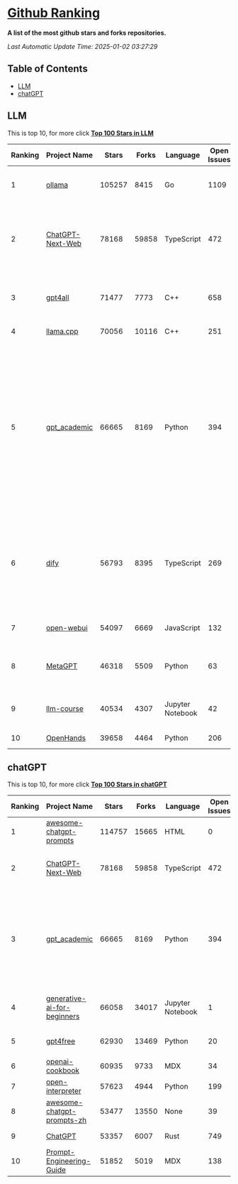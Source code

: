 [Github Ranking](./README.md)
==========

**A list of the most github stars and forks repositories.**

*Last Automatic Update Time: 2025-01-02 03:27:29*

## Table of Contents
 * [LLM](#LLM)
 * [chatGPT](#chatGPT)

## LLM

This is top 10, for more click **[Top 100 Stars in LLM](Top100/LLM.md)**

| Ranking | Project Name | Stars | Forks | Language | Open Issues | Description | Last Commit |
| ------- | ------------ | ----- | ----- | -------- | ----------- | ----------- | ----------- |
| 1 | [ollama](https://github.com/ollama/ollama) | 105257 | 8415 | Go | 1109 | Get up and running with Llama 3.3, Mistral, Gemma 2, and other large language models. | 2025-01-01T02:02:33Z |
| 2 | [ChatGPT-Next-Web](https://github.com/ChatGPTNextWeb/ChatGPT-Next-Web) | 78168 | 59858 | TypeScript | 472 | A cross-platform ChatGPT/Gemini UI (Web / PWA / Linux / Win / MacOS). 一键拥有你自己的跨平台 ChatGPT/Gemini/Claude LLM 应用。 | 2024-12-31T08:23:10Z |
| 3 | [gpt4all](https://github.com/nomic-ai/gpt4all) | 71477 | 7773 | C++ | 658 | GPT4All: Run Local LLMs on Any Device. Open-source and available for commercial use. | 2024-12-21T02:19:50Z |
| 4 | [llama.cpp](https://github.com/ggerganov/llama.cpp) | 70056 | 10116 | C++ | 251 | LLM inference in C/C++ | 2024-12-31T15:14:11Z |
| 5 | [gpt_academic](https://github.com/binary-husky/gpt_academic) | 66665 | 8169 | Python | 394 | 为GPT/GLM等LLM大语言模型提供实用化交互接口，特别优化论文阅读/润色/写作体验，模块化设计，支持自定义快捷按钮&函数插件，支持Python和C++等项目剖析&自译解功能，PDF/LaTex论文翻译&总结功能，支持并行问询多种LLM模型，支持chatglm3等本地模型。接入通义千问, deepseekcoder, 讯飞星火, 文心一言, llama2, rwkv, claude2, moss等。 | 2024-12-28T16:09:10Z |
| 6 | [dify](https://github.com/langgenius/dify) | 56793 | 8395 | TypeScript | 269 | Dify is an open-source LLM app development platform. Dify's intuitive interface combines AI workflow, RAG pipeline, agent capabilities, model management, observability features and more, letting you quickly go from prototype to production. | 2025-01-02T03:02:45Z |
| 7 | [open-webui](https://github.com/open-webui/open-webui) | 54097 | 6669 | JavaScript | 132 | User-friendly AI Interface (Supports Ollama, OpenAI API, ...) | 2025-01-02T02:44:42Z |
| 8 | [MetaGPT](https://github.com/geekan/MetaGPT) | 46318 | 5509 | Python | 63 | 🌟 The Multi-Agent Framework: First AI Software Company, Towards Natural Language Programming | 2024-12-18T02:20:32Z |
| 9 | [llm-course](https://github.com/mlabonne/llm-course) | 40534 | 4307 | Jupyter Notebook | 42 | Course to get into Large Language Models (LLMs) with roadmaps and Colab notebooks. | 2024-07-28T22:17:43Z |
| 10 | [OpenHands](https://github.com/All-Hands-AI/OpenHands) | 39658 | 4464 | Python | 206 | 🙌 OpenHands: Code Less, Make More | 2025-01-02T03:17:19Z |


## chatGPT

This is top 10, for more click **[Top 100 Stars in chatGPT](Top100/chatGPT.md)**

| Ranking | Project Name | Stars | Forks | Language | Open Issues | Description | Last Commit |
| ------- | ------------ | ----- | ----- | -------- | ----------- | ----------- | ----------- |
| 1 | [awesome-chatgpt-prompts](https://github.com/f/awesome-chatgpt-prompts) | 114757 | 15665 | HTML | 0 | This repo includes ChatGPT prompt curation to use ChatGPT better. | 2024-11-11T11:38:53Z |
| 2 | [ChatGPT-Next-Web](https://github.com/ChatGPTNextWeb/ChatGPT-Next-Web) | 78168 | 59858 | TypeScript | 472 | A cross-platform ChatGPT/Gemini UI (Web / PWA / Linux / Win / MacOS). 一键拥有你自己的跨平台 ChatGPT/Gemini/Claude LLM 应用。 | 2024-12-31T08:23:10Z |
| 3 | [gpt_academic](https://github.com/binary-husky/gpt_academic) | 66665 | 8169 | Python | 394 | 为GPT/GLM等LLM大语言模型提供实用化交互接口，特别优化论文阅读/润色/写作体验，模块化设计，支持自定义快捷按钮&函数插件，支持Python和C++等项目剖析&自译解功能，PDF/LaTex论文翻译&总结功能，支持并行问询多种LLM模型，支持chatglm3等本地模型。接入通义千问, deepseekcoder, 讯飞星火, 文心一言, llama2, rwkv, claude2, moss等。 | 2024-12-28T16:09:10Z |
| 4 | [generative-ai-for-beginners](https://github.com/microsoft/generative-ai-for-beginners) | 66058 | 34017 | Jupyter Notebook | 1 | 21 Lessons, Get Started Building with Generative AI  🔗 https://microsoft.github.io/generative-ai-for-beginners/ | 2024-12-12T20:34:43Z |
| 5 | [gpt4free](https://github.com/xtekky/gpt4free) | 62930 | 13469 | Python | 20 | The official gpt4free repository \| various collection of powerful language models | 2025-01-01T14:03:43Z |
| 6 | [openai-cookbook](https://github.com/openai/openai-cookbook) | 60935 | 9733 | MDX | 34 | Examples and guides for using the OpenAI API | 2024-12-30T05:18:13Z |
| 7 | [open-interpreter](https://github.com/OpenInterpreter/open-interpreter) | 57623 | 4944 | Python | 199 | A natural language interface for computers | 2024-12-10T20:09:11Z |
| 8 | [awesome-chatgpt-prompts-zh](https://github.com/PlexPt/awesome-chatgpt-prompts-zh) | 53477 | 13550 | None | 39 | ChatGPT 中文调教指南。各种场景使用指南。学习怎么让它听你的话。 | 2025-01-01T08:34:33Z |
| 9 | [ChatGPT](https://github.com/lencx/ChatGPT) | 53357 | 6007 | Rust | 749 | 🔮 ChatGPT Desktop Application (Mac, Windows and Linux) | 2024-08-29T17:58:11Z |
| 10 | [Prompt-Engineering-Guide](https://github.com/dair-ai/Prompt-Engineering-Guide) | 51852 | 5019 | MDX | 138 | 🐙 Guides, papers, lecture, notebooks and resources for prompt engineering | 2024-11-20T19:24:28Z |

